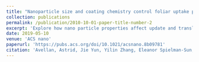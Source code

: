 ```yaml
---
title: "Nanoparticle size and coating chemistry control foliar uptake pathways, translocation, and leaf-to-rhizosphere transport in wheat"
collection: publications
permalink: /publication/2010-10-01-paper-title-number-2
excerpt: 'Explore how nano particle properties affect update and translocations'
date: 2019-05-10
venue: 'ACS nano'
paperurl: 'https://pubs.acs.org/doi/10.1021/acsnano.8b09781'
citation: 'Avellan, Astrid, Jie Yun, Yilin Zhang, Eleanor Spielman-Sun, Jason M. Unrine, Juergen Thieme, Jieran Li, Enzo Lombi, Garret Bland, and Gregory V. Lowry. (2010). &quot;Nanoparticle size and coating chemistry control foliar uptake pathways, translocation, and leaf-to-rhizosphere transport in wheat.&quot; <i>ACS nano</i>.'
---
```

